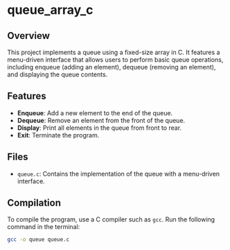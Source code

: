 # queue_array_c
## Overview

This project implements a queue using a fixed-size array in C. It features a menu-driven interface that allows users to perform basic queue operations, including enqueue (adding an element), dequeue (removing an element), and displaying the queue contents.

## Features

- **Enqueue**: Add a new element to the end of the queue.
- **Dequeue**: Remove an element from the front of the queue.
- **Display**: Print all elements in the queue from front to rear.
- **Exit**: Terminate the program.

## Files

- `queue.c`: Contains the implementation of the queue with a menu-driven interface.

## Compilation

To compile the program, use a C compiler such as `gcc`. Run the following command in the terminal:

```sh
gcc -o queue queue.c
